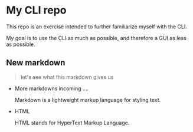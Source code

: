 # My CLI repo

This repo is an exercise intended to further familiarize myself 
with the CLI.

My goal is to use the CLI as much as possible, and therefore a GUI as less as possible.

## New **markdown**

> let's see what this markdown gives us


* More markdowns incoming ....
 
   Markdown is a lightweight markup language for styling text.
 
* HTML
 
   HTML stands for HyperText Markup Language.
